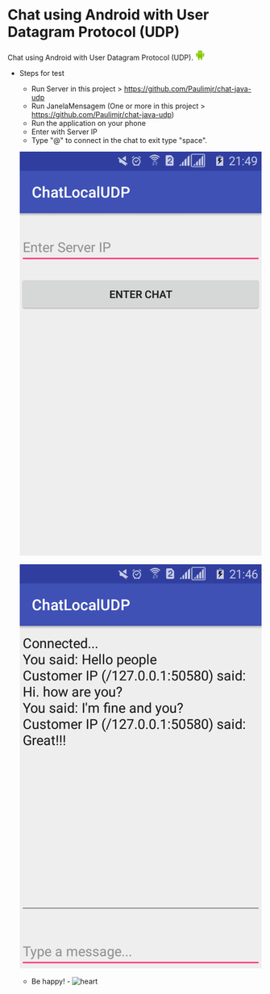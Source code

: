 # Chat using Android with User Datagram Protocol (UDP) 
Chat using Android with User Datagram Protocol (UDP). <img class="emoji" alt="android" height="20" width="20" src="https://github.com/Paulimjr/chat-android-udp/blob/master/app/src/main/res/drawable/android-48.png">

- Steps for test
  - Run Server in this project > https://github.com/Paulimjr/chat-java-udp
  - Run JanelaMensagem (One or more in this project > https://github.com/Paulimjr/chat-java-udp)
  - Run the application on your phone
  - Enter with Server IP
  - Type "@" to connect in the chat to exit type "space".
  
  ![Screenshot](https://github.com/Paulimjr/chat-android-udp/blob/master/app/src/main/res/drawable/Screenshot_2018-04-04-21-49-00.png "Home screen")
  
  ![Screenshot](https://github.com/Paulimjr/chat-android-udp/blob/master/app/src/main/res/drawable/Screenshot_2018-04-04-21-46-43.png "Chat screen")
  
  - Be happy! - <img class="emoji" alt="heart" height="20" width="20" src="https://assets-cdn.github.com/images/icons/emoji/unicode/2764.png">
